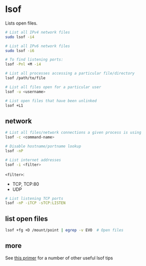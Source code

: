 # lsof

Lists open files.

```bash
# List all IPv4 network files
sudo lsof -i4

# List all IPv6 network files
sudo lsof -i6

# To find listening ports:
lsof -Pnl +M -i4

# List all processes accessing a particular file/directory
lsof /path/to/file

# List all files open for a particular user
lsof -u <username>

# List open files that have been unlinked
lsof +L1
```

## network

```bash
# List all files/network connections a given process is using
lsof -c <command-name>

# Disable hostname/portname lookup
lsof -nP

# List internet addresses
lsof -i <filter>
```

`<filter>`:

* TCP, TCP:80
* UDP

```bash
# List listening TCP ports
lsof -nP -iTCP -sTCP:LISTEN
```

## list open files
```bash
lsof +fg +D /mount/point | egrep -v EVO  # Open files
```


## more

See [this primer](http://www.danielmiessler.com/study/lsof/) for a number of
other useful lsof tips

